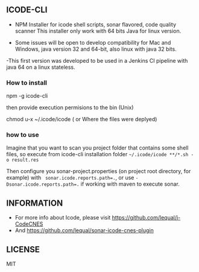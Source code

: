 ## ICODE-CLI

- NPM Installer for icode shell scripts, sonar flavored, code quality scanner
This installer only work with 64 bits Java for linux version.

- Some issues will be open to develop compatibility for Mac and Windows, java version 32 and 64-bit, also linux with java 32 bits.

-This first version was developed to be used in a Jenkins CI pipeline with java 64 on a linux stateless.

### How to install

npm -g icode-cli

then provide execution permisions to the bin (Unix)

chmod u-x ~/.icode/icode
( or Where the files were deplyed)


### how to use

Imagine that you want to scan you project folder that contains some shell files, so execute from icode-cli installation folder  `~/.icode/icode **/*.sh -o result.res `

Then configure you sonar-project.properties (on project root directory, for example) with ` sonar.icode.reports.path=.`,
or use `-Dsonar.icode.reports.path=.` if working with maven to execute sonar.

## INFORMATION

+ For more info about Icode, please visit https://github.com/lequal/i-CodeCNES
+ And https://github.com/lequal/sonar-icode-cnes-plugin

## LICENSE

MIT
